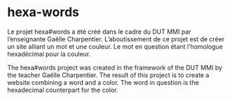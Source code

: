 # hexa-words
Le projet hexa#words a été créé dans le cadre du DUT MMI par l’enseignante Gaëlle Charpentier. L’aboutissement de ce projet est de créer un site alliant un mot et une couleur. Le mot en question étant l’homologue hexadécimal pour la couleur.

The hexa#words project was created in the framework of the DUT MMI by the teacher Gaëlle Charpentier. The result of this project is to create a website combining a word and a color. The word in question is the hexadecimal counterpart for the color.
